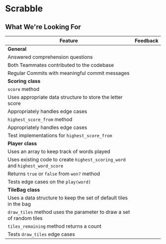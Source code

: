 # Scrabble
## What We're Looking For

Feature | Feedback
--- | ---
**General** |
Answered comprehension questions |
Both Teammates contributed to the codebase |
Regular Commits with meaningful commit messages |
**Scoring class** |
`score` method |
Uses appropriate data structure to store the letter score |
Appropriately handles edge cases |
`highest_score_from` method |
Appropriately handles edge cases |
Test implementations for `highest_score_from`|
**Player class** |
Uses an array to keep track of words played |
Uses existing code to create `highest_scoring_word` and `highest_word_score` |
Returns `true` or `false` from `won?` method |
Tests edge cases on the `play(word)` |
**TileBag class** |
Uses a data structure to keep the set of default tiles in the bag |
`draw_tiles` method uses the parameter to draw a set of random tiles |
`tiles_remaining` method returns a count |
Tests `draw_tiles` edge cases |

